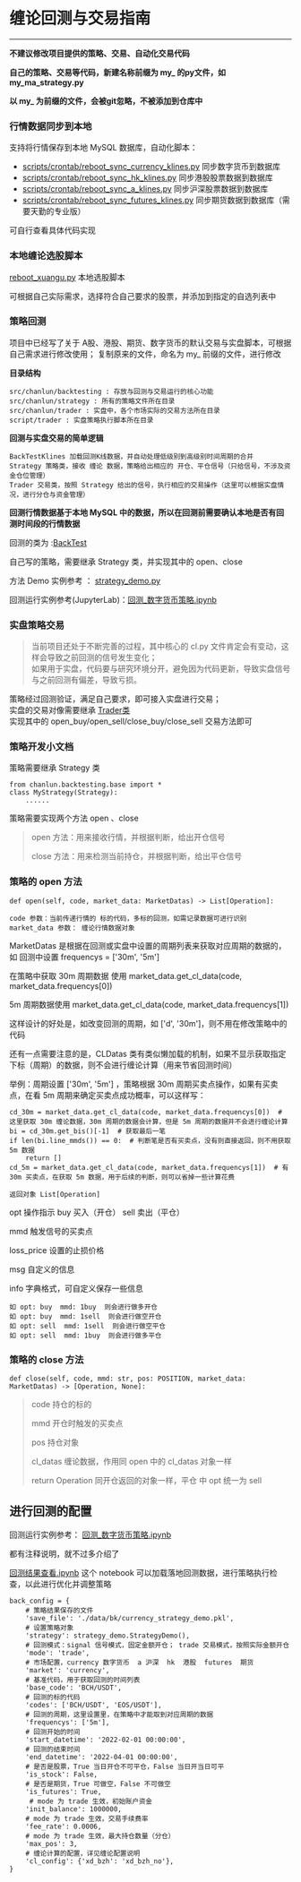 # 缠论回测与交易指南

---

**不建议修改项目提供的策略、交易、自动化交易代码**

**自己的策略、交易等代码，新建名称前缀为 my_ 的py文件，如 my_ma_strategy.py**

**以 my_ 为前缀的文件，会被git忽略，不被添加到仓库中**

### 行情数据同步到本地

支持将行情保存到本地 MySQL 数据库，自动化脚本：

* [scripts/crontab/reboot_sync_currency_klines.py](../script/crontab/reboot_sync_currency_klines.py) 同步数字货币到数据库
* [scripts/crontab/reboot_sync_hk_klines.py](../script/crontab/reboot_sync_hk_klines.py) 同步港股股票数据到数据库
* [scripts/crontab/reboot_sync_a_klines.py](../script/crontab/reboot_sync_a_klines.py) 同步沪深股票数据到数据库
* [scripts/crontab/reboot_sync_futures_klines.py](../script/crontab/reboot_sync_futures_klines.py) 同步期货数据到数据库（需要天勤的专业版）

可自行查看具体代码实现

### 本地缠论选股脚本

[reboot_xuangu.py](../script/crontab/reboot_xuangu.py) 本地选股脚本

可根据自己实际需求，选择符合自己要求的股票，并添加到指定的自选列表中

### 策略回测

项目中已经写了关于 A股、港股、期货、数字货币的默认交易与实盘脚本，可根据自己需求进行修改使用； 复制原来的文件，命名为 my_ 前缀的文件，进行修改

**目录结构**

    src/chanlun/backtesting : 存放与回测与交易运行的核心功能
    src/chanlun/strategy : 所有的策略文件所在目录
    src/chanlun/trader : 实盘中，各个市场实际的交易方法所在目录
    script/trader : 实盘策略执行脚本所在目录

**回测与实盘交易的简单逻辑**

    BackTestKlines 加载回测K线数据，并自动处理低级别到高级别时间周期的合并
    Strategy 策略类，接收 缠论 数据，策略给出相应的 开仓、平仓信号（只给信号，不涉及资金仓位管理）
    Trader 交易类，按照 Strategy 给出的信号，执行相应的交易操作（这里可以根据实盘情况，进行分仓与资金管理）

**回测行情数据基于本地 MySQL 中的数据，所以在回测前需要确认本地是否有回测时间段的行情数据**

回测的类为 :[BackTest](../src/chanlun/backtesting/backtest.py)

自己写的策略，需要继承 Strategy 类，并实现其中的 open、close

方法 Demo 实例参考 ： [strategy_demo.py](../src/chanlun/strategy/strategy_demo.py)

回测运行实例参考(JupyterLab)：[回测_数字货币策略.ipynb](../notebook/回测_数字货币策略.ipynb)

### 实盘策略交易

> 当前项目还处于不断完善的过程，其中核心的 cl.py 文件肯定会有变动，这样会导致之前回测的信号发生变化；  
> 如果用于实盘，代码要与研究环境分开，避免因为代码更新，导致实盘信号与之前回测有偏差，导致亏损。


策略经过回测验证，满足自己要求，即可接入实盘进行交易；  
实盘的交易对像需要继承 [Trader类](../src/chanlun/backtesting/backtest_trader.py)    
实现其中的 open_buy/open_sell/close_buy/close_sell 交易方法即可

### 策略开发小文档

策略需要继承 Strategy 类

    from chanlun.backtesting.base import *
    class MyStrategy(Strategy):    
        ......

策略需要实现两个方法 open 、close

> open 方法：用来接收行情，并根据判断，给出开仓信号
>
> close 方法：用来检测当前持仓，并根据判断，给出平仓信号

### 策略的 open 方法

    def open(self, code, market_data: MarketDatas) -> List[Operation]:

    code 参数：当前传递行情的 标的代码，多标的回测，如需记录数据可进行识别
    market_data 参数： 缠论行情数据对象

MarketDatas 是根据在回测或实盘中设置的周期列表来获取对应周期的数据的，如 回测中设置 frequencys = ['30m', '5m']

在策略中获取 30m 周期数据 使用 market_data.get_cl_data(code, market_data.frequencys[0])

5m 周期数据使用 market_data.get_cl_data(code, market_data.frequencys[1])

这样设计的好处是，如改变回测的周期，如 ['d', '30m']，则不用在修改策略中的代码

还有一点需要注意的是，CLDatas 类有类似懒加载的机制，如果不显示获取指定下标（周期）的数据，则不会进行缠论计算（用来节省回测时间）

举例：周期设置 ['30m', '5m'] ，策略根据 30m 周期买卖点操作，如果有买卖点，在看 5m 周期来确定买卖点成功概率，可以这样写：

    cd_30m = market_data.get_cl_data(code, market_data.frequencys[0])  # 这里获取 30m 缠论数据，30m 周期的数据会计算，但是 5m 周期的数据并不会进行缠论计算
    bi = cd_30m.get_bis()[-1]  # 获取最后一笔
    if len(bi.line_mmds()) == 0:  # 判断笔是否有买卖点，没有则直接返回，则不用获取 5m 数据
        return []
    cd_5m = market_data.get_cl_data(code, market_data.frequencys[1])  # 有 30m 买卖点，在获取 5m 数据，用于后续的判断，则可以省掉一些计算花费

    返回对象 List[Operation]

opt 操作指示 buy 买入（开仓） sell 卖出（平仓）

mmd 触发信号的买卖点

loss_price 设置的止损价格

msg 自定义的信息

info 字典格式，可自定义保存一些信息

    如 opt: buy  mmd: 1buy  则会进行做多开仓
    如 opt: buy  mmd: 1sell  则会进行做空开仓
    如 opt: sell  mmd: 1sell  则会进行做空平仓
    如 opt: sell  mmd: 1buy  则会进行做多平仓

### 策略的 close 方法

    def close(self, code, mmd: str, pos: POSITION, market_data: MarketDatas) -> [Operation, None]:

> code 持仓的标的
>
> mmd 开仓时触发的买卖点
>
> pos 持仓对象
>
> cl_datas 缠论数据，作用同 open 中的 cl_datas 对象一样
>
> return Operation 同开仓返回的对象一样，平仓 中 opt 统一为 sell
>

## 进行回测的配置

回测运行实例参考：
[回测_数字货币策略.ipynb](../notebook/回测_数字货币策略.ipynb)

都有注释说明，就不过多介绍了

[回测结果查看.ipynb](../notebook/回测数据查看.ipynb)
这个 notebook 可以加载落地回测数据，进行策略执行检查，以此进行优化并调整策略

    back_config = {
        # 策略结果保存的文件
        'save_file': './data/bk/currency_strategy_demo.pkl',
        # 设置策略对象
        'strategy': strategy_demo.StrategyDemo(),
        # 回测模式：signal 信号模式，固定金额开仓； trade 交易模式，按照实际金额开仓
        'mode': 'trade',
        # 市场配置，currency 数字货币  a 沪深  hk  港股  futures  期货
        'market': 'currency',
        # 基准代码，用于获取回测的时间列表
        'base_code': 'BCH/USDT',
        # 回测的标的代码
        'codes': ['BCH/USDT', 'EOS/USDT'],
        # 回测的周期，这里设置里，在策略中才能取到对应周期的数据
        'frequencys': ['5m'],
        # 回测开始的时间
        'start_datetime': '2022-02-01 00:00:00',
        # 回测的结束时间
        'end_datetime': '2022-04-01 00:00:00',
        # 是否是股票，True 当日开仓不可平仓，False 当日开当日可平
        'is_stock': False,
        # 是否是期货，True 可做空，False 不可做空
        'is_futures': True,
         # mode 为 trade 生效，初始账户资金
        'init_balance': 1000000,
        # mode 为 trade 生效，交易手续费率
        'fee_rate': 0.0006,
        # mode 为 trade 生效，最大持仓数量（分仓）
        'max_pos': 3,
        # 缠论计算的配置，详见缠论配置说明
        'cl_config': {'xd_bzh': 'xd_bzh_no'},
    }

